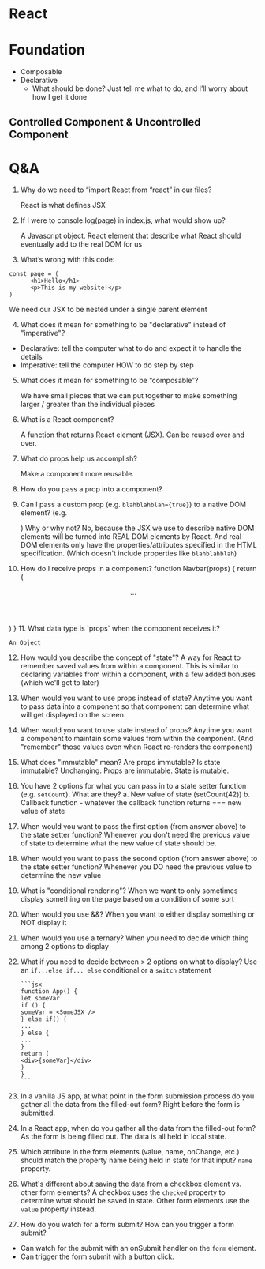 # React

# Foundation

- Composable
- Declarative
  - What should be done? Just tell me what to do, and I’ll worry about how I get it done

## Controlled Component & Uncontrolled Component

# Q&A

1. Why do we need to “import React from “react” in our files?

   React is what defines JSX

2. If I were to console.log(page) in index.js, what would show up?

   A Javascript object. React element that describe what React should eventually add to the real DOM for us

3. What’s wrong with this code:

```
const page = (
      <h1>Hello</h1>
      <p>This is my website!</p>
)
```

We need our JSX to be nested under a single parent element

4. What does it mean for something to be "declarative" instead of "imperative"?

- Declarative: tell the computer what to do and expect it to handle the details
- Imperative: tell the computer HOW to do step by step

5.  What does it mean for something to be “composable”?

    We have small pieces that we can put together to make something larger / greater than the individual pieces

6.  What is a React component?

    A function that returns React element (JSX). Can be reused over and over.

7.  What do props help us accomplish?

    Make a component more reusable.

8.  How do you pass a prop into a component?
    <MyAwesomeHeader title="???" />
9.  Can I pass a custom prop (e.g. `blahblahblah={true}`) to a native
    DOM element? (e.g. <div blahblahblah={true}>) Why or why not?
    No, because the JSX we use to describe native DOM elements will
    be turned into REAL DOM elements by React. And real DOM elements
    only have the properties/attributes specified in the HTML specification.
    (Which doesn't include properties like `blahblahblah`)
10. How do I receive props in a component?
function Navbar(props) {
return (
<header>
...
</header>
)
}
11. What data type is `props` when the component receives it?

    An Object

12. How would you describe the concept of "state"?
    A way for React to remember saved values from within a component.
    This is similar to declaring variables from within a component,
    with a few added bonuses (which we'll get to later)

13. When would you want to use props instead of state?
    Anytime you want to pass data into a component so that
    component can determine what will get displayed on the
    screen.

14. When would you want to use state instead of props?
    Anytime you want a component to maintain some values from
    within the component. (And "remember" those values even
    when React re-renders the component)

15. What does "immutable" mean? Are props immutable? Is state immutable?
    Unchanging. Props are immutable. State is mutable.

16. You have 2 options for what you can pass in to a
    state setter function (e.g. `setCount`). What are they?
        a. New value of state (setCount(42))
        b. Callback function - whatever the callback function
        returns === new value of state
17. When would you want to pass the first option (from answer
    above) to the state setter function?
    Whenever you don't need the previous value of state to determine
    what the new value of state should be.
18. When would you want to pass the second option (from answer
    above) to the state setter function?
    Whenever you DO need the previous value to determine the new value

19. What is "conditional rendering"?
    When we want to only sometimes display something on the page
    based on a condition of some sort
20. When would you use &&?
    When you want to either display something or NOT display it
21. When would you use a ternary?
    When you need to decide which thing among 2 options to display
22. What if you need to decide between > 2 options on
    what to display?
    Use an `if...else if... else` conditional or a `switch` statement

        ```jsx
        function App() {
        let someVar
        if () {
        someVar = <SomeJSX />
        } else if() {
        ...
        } else {
        ...
        }
        return (
        <div>{someVar}</div>
        )
        }
        ```

23. In a vanilla JS app, at what point in the form submission
    process do you gather all the data from the filled-out form?
    Right before the form is submitted.
24. In a React app, when do you gather all the data from
    the filled-out form?
    As the form is being filled out. The data is all held in local state.
25. Which attribute in the form elements (value, name, onChange, etc.)
    should match the property name being held in state for that input?
    `name` property.
26. What's different about saving the data from a checkbox element
    vs. other form elements?
    A checkbox uses the `checked` property to determine what should
    be saved in state. Other form elements use the `value` property instead.
27. How do you watch for a form submit? How can you trigger
    a form submit?

- Can watch for the submit with an onSubmit handler on the `form` element.
- Can trigger the form submit with a button click.
